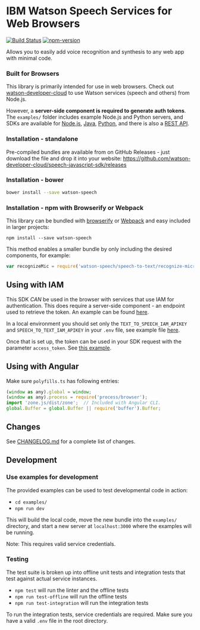 # IBM Watson Speech Services for Web Browsers

[![Build Status](https://travis-ci.org/watson-developer-cloud/speech-javascript-sdk.svg?branch=master)](https://travis-ci.org/watson-developer-cloud/speech-javascript-sdk)
[![npm-version](https://img.shields.io/npm/v/watson-speech.svg)](https://www.npmjs.com/package/watson-speech)

Allows you to easily add voice recognition and synthesis to any web app with minimal code.

### Built for Browsers

This library is primarily intended for use in web browsers. Check out [watson-developer-cloud](https://www.npmjs.com/package/watson-developer-cloud) to use Watson services (speech and others) from Node.js.

However, a **server-side component is required to generate auth tokens**. The `examples/` folder includes example Node.js and Python servers, and SDKs are available for [Node.js](https://github.com/watson-developer-cloud/node-sdk#authorization), [Java](https://github.com/watson-developer-cloud/java-sdk), [Python](https://github.com/watson-developer-cloud/python-sdk/blob/master/examples/authorization_v1.py), and there is also a [REST API](https://cloud.ibm.com/docs/services/watson?topic=watson-gs-tokens-watson-tokens).

### Installation - standalone

Pre-compiled bundles are available from on GitHub Releases - just download the file and drop it into your website: https://github.com/watson-developer-cloud/speech-javascript-sdk/releases

### Installation - bower

```sh
bower install --save watson-speech
```

### Installation - npm with Browserify or Webpack

This library can be bundled with [browserify](http://browserify.org/) or [Webpack](http://webpack.github.io/)
and easy included in larger projects:

    npm install --save watson-speech

This method enables a smaller bundle by only including the desired components, for example:

```js
var recognizeMic = require('watson-speech/speech-to-text/recognize-microphone');
```

## Using with IAM

This SDK _CAN_ be used in the browser with services that use IAM for authentication. This does require a server-side component - an endpoint used to retrieve the token. An example can be found [here](https://github.com/watson-developer-cloud/speech-javascript-sdk/blob/master/examples/server.js#L92).

In a local environment you should set only the `TEXT_TO_SPEECH_IAM_APIKEY` and `SPEECH_TO_TEXT_IAM_APIKEY` in your `.env` file, see example file [here](https://github.com/watson-developer-cloud/speech-javascript-sdk/blob/master/examples/.env.example).

Once that is set up, the token can be used in your SDK request with the parameter `access_token`. See [this example](https://github.com/watson-developer-cloud/speech-javascript-sdk/blob/master/examples/static/microphone-streaming.html#L36).

## Using with Angular

Make sure `polyfills.ts` has following entries:

```js
(window as any).global = window;
(window as any).process = require('process/browser');
import 'zone.js/dist/zone';  // Included with Angular CLI.
global.Buffer = global.Buffer || require('buffer').Buffer;
```

## Changes

See [CHANGELOG.md](CHANGELOG.md) for a complete list of changes.

## Development

### Use examples for development

The provided examples can be used to test developmental code in action:

- `cd examples/`
- `npm run dev`

This will build the local code, move the new bundle into the `examples/` directory, and start a new server at `localhost:3000` where the examples will be running.

Note: This requires valid service credentials.

### Testing

The test suite is broken up into offline unit tests and integration tests that test against actual service instances.

- `npm test` will run the linter and the offline tests
- `npm run test-offline` will run the offline tests
- `npm run test-integration` will run the integration tests

To run the integration tests, service credentials are required. Make sure you have a valid `.env` file in the root directory.
